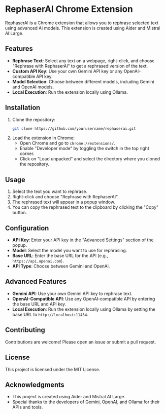 # RephaserAI Chrome Extension

RephaserAI is a Chrome extension that allows you to rephrase selected text using advanced AI models. This extension is created using Aider and Mistral AI Large.

## Features

- **Rephrase Text**: Select any text on a webpage, right-click, and choose "Rephrase with RephaserAI" to get a rephrased version of the text.
- **Custom API Key**: Use your own Gemini API key or any OpenAI-compatible API key.
- **Model Selection**: Choose between different models, including Gemini and OpenAI models.
- **Local Execution**: Run the extension locally using Ollama.

## Installation

1. Clone the repository:
   ```sh
   git clone https://github.com/yourusername/rephaserai.git
   ```
2. Load the extension in Chrome:
   - Open Chrome and go to `chrome://extensions/`.
   - Enable "Developer mode" by toggling the switch in the top right corner.
   - Click on "Load unpacked" and select the directory where you cloned the repository.

## Usage

1. Select the text you want to rephrase.
2. Right-click and choose "Rephrase with RephaserAI".
3. The rephrased text will appear in a popup window.
4. You can copy the rephrased text to the clipboard by clicking the "Copy" button.

## Configuration

- **API Key**: Enter your API key in the "Advanced Settings" section of the popup.
- **Model**: Select the model you want to use for rephrasing.
- **Base URL**: Enter the base URL for the API (e.g., `https://api.openai.com`).
- **API Type**: Choose between Gemini and OpenAI.

## Advanced Features

- **Gemini API**: Use your own Gemini API key to rephrase text.
- **OpenAI-Compatible API**: Use any OpenAI-compatible API by entering the base URL and API key.
- **Local Execution**: Run the extension locally using Ollama by setting the base URL to `http://localhost:11434`.

## Contributing

Contributions are welcome! Please open an issue or submit a pull request.

## License

This project is licensed under the MIT License.

## Acknowledgments

- This project is created using Aider and Mistral AI Large.
- Special thanks to the developers of Gemini, OpenAI, and Ollama for their APIs and tools.
